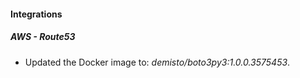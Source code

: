
#### Integrations

##### AWS - Route53

- Updated the Docker image to: *demisto/boto3py3:1.0.0.3575453*.

